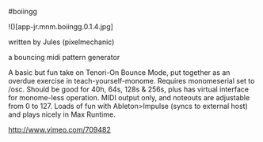 #boiingg

!()[app-jr.mnm.boiingg.0.1.4.jpg]

written by Jules (pixelmechanic)

a bouncing midi pattern generator

A basic but fun take on Tenori-On Bounce Mode, put together as an overdue exercise in teach-yourself-monome. Requires monomeserial set to /osc. Should be good for 40h, 64s, 128s & 256s, plus has virtual interface for monome-less operation. MIDI output only, and noteouts are adjustable from 0 to 127. Loads of fun with Ableton>Impulse (syncs to external host) and plays nicely in Max Runtime.


http://www.vimeo.com/709482